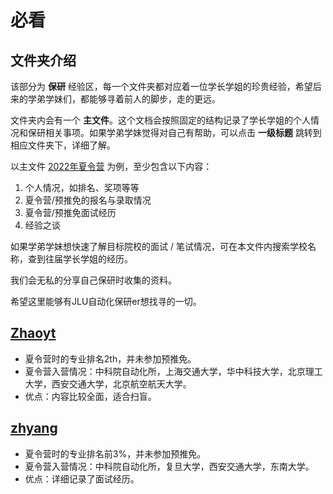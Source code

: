 # 必看
## 文件夹介绍
该部分为 **保研** 经验区，每一个文件夹都对应着一位学长学姐的珍贵经验，希望后来的学弟学妹们，都能够寻着前人的脚步，走的更远。

文件夹内会有一个 **主文件**。这个文档会按照固定的结构记录了学长学姐的个人情况和保研相关事项。如果学弟学妹觉得对自己有帮助，可以点击 **一级标题** 跳转到相应文件夹下，详细了解。

以主文件 [2022年夏令营](./zhyang/2022年夏令营.md) 为例，至少包含以下内容：
1. 个人情况，如排名、奖项等等
2. 夏令营/预推免的报名与录取情况
3. 夏令营/预推免面试经历
4. 经验之谈

如果学弟学妹想快速了解目标院校的面试 / 笔试情况，可在本文件内搜索学校名称，查到往届学长学姐的经历。

我们会无私的分享自己保研时收集的资料。

希望这里能够有JLU自动化保研er想找寻的一切。

## [Zhaoyt](./Zhaoyt/2022%E5%B9%B4%E5%A4%8F%E4%BB%A4%E8%90%A5.md)
- 夏令营时的专业排名2th，并未参加预推免。
- 夏令营入营情况：中科院自动化所，上海交通大学，华中科技大学，北京理工大学，西安交通大学，北京航空航天大学。
- 优点：内容比较全面，适合扫盲。

## [zhyang](./zhyang/)
- 夏令营时的专业排名前3%，并未参加预推免。
- 夏令营入营情况：中科院自动化所，复旦大学，西安交通大学，东南大学。
- 优点：详细记录了面试经历。
